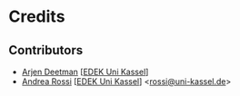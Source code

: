 # Credits

## Contributors

- [Arjen Deetman](https://github.com/arjendeetman) [[EDEK Uni Kassel](http://edek.uni-kassel.de/)]
- [Andrea Rossi](https://github.com/ar0551) [[EDEK Uni Kassel](http://edek.uni-kassel.de/)] <<rossi@uni-kassel.de>>
